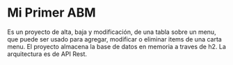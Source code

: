 # Mi Primer ABM

Es un proyecto de alta, baja y modificación, de una tabla sobre un menu, que puede ser usado para agregar, modificar o eliminar items de una carta menu. El proyecto almacena la base de datos en memoria a traves de h2. La arquitectura es de API Rest.
